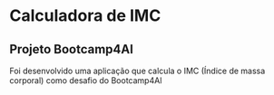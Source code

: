 # Calculadora de IMC

## Projeto Bootcamp4Al

Foi desenvolvido uma aplicação que calcula o IMC (Índice de massa corporal) como desafio do Bootcamp4Al
